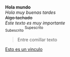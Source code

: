 **Hola mundo**   
*Hola muy buenas tardes*  
~~Algo tachado~~  
_Este texto es muy importante_  
<sub>Subescrito</sub>
<sup>Supescrito</sup>  
> Entre comillar texto  

[Esto es un vinculo](https://www.google.es)  

